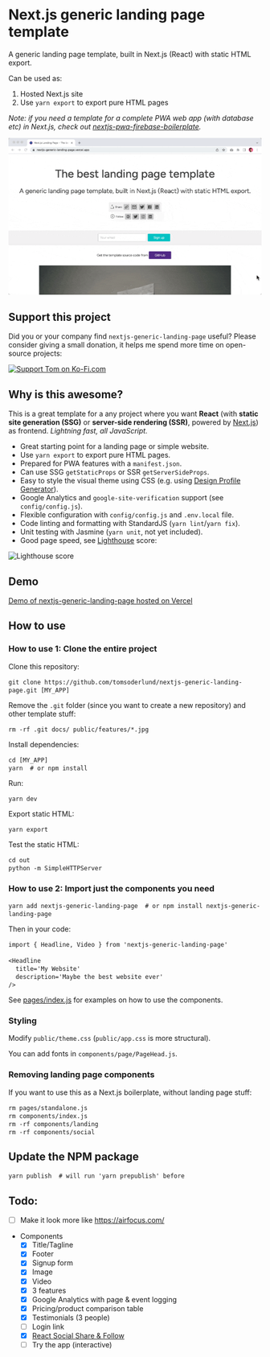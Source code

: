 # Next.js generic landing page template

A generic landing page template, built in Next.js (React) with static HTML export.

Can be used as:

1. Hosted Next.js site
2. Use `yarn export` to export pure HTML pages

_Note: if you need a template for a complete PWA web app (with database etc) in Next.js, check out [nextjs-pwa-firebase-boilerplate](https://github.com/tomsoderlund/nextjs-pwa-firebase-boilerplate)._

![nextjs-generic-landing-page](docs/nextjs-generic-landing-page.gif)


## Support this project

Did you or your company find `nextjs-generic-landing-page` useful? Please consider giving a small donation, it helps me spend more time on open-source projects:

[![Support Tom on Ko-Fi.com](https://www.tomsoderlund.com/ko-fi_tomsoderlund_50.png)](https://ko-fi.com/tomsoderlund)


## Why is this awesome?

This is a great template for a any project where you want **React** (with **static site generation (SSG)** or **server-side rendering (SSR)**, powered by [Next.js](https://github.com/zeit/next.js)) as frontend. *Lightning fast, all JavaScript.*

* Great starting point for a landing page or simple website.
* Use `yarn export` to export pure HTML pages.
* Prepared for PWA features with a `manifest.json`.
* Can use SSG `getStaticProps` or SSR `getServerSideProps`.
* Easy to style the visual theme using CSS (e.g. using [Design Profile Generator](https://tomsoderlund.github.io/design-profile-generator/)).
* Google Analytics and `google-site-verification` support (see `config/config.js`).
* Flexible configuration with `config/config.js` and `.env.local` file.
* Code linting and formatting with StandardJS (`yarn lint`/`yarn fix`).
* Unit testing with Jasmine (`yarn unit`, not yet included).
* Good page speed, see [Lighthouse](https://developers.google.com/web/tools/lighthouse) score:

![Lighthouse score](docs/lighthouse_score.png)


## Demo

[Demo of nextjs-generic-landing-page hosted on Vercel](https://nextjs-generic-landing-page.vercel.app/)


## How to use

### How to use 1: Clone the entire project

Clone this repository:

    git clone https://github.com/tomsoderlund/nextjs-generic-landing-page.git [MY_APP]

Remove the `.git` folder (since you want to create a new repository) and other template stuff:

    rm -rf .git docs/ public/features/*.jpg

Install dependencies:

    cd [MY_APP]
    yarn  # or npm install

Run:

    yarn dev

Export static HTML:

    yarn export

Test the static HTML:

    cd out
    python -m SimpleHTTPServer

### How to use 2: Import just the components you need

    yarn add nextjs-generic-landing-page  # or npm install nextjs-generic-landing-page

Then in your code:

    import { Headline, Video } from 'nextjs-generic-landing-page'

    <Headline
      title='My Website'
      description='Maybe the best website ever'
    />

See [pages/index.js](pages/index.js) for examples on how to use the components.

### Styling

Modify `public/theme.css` (`public/app.css` is more structural).

You can add fonts in `components/page/PageHead.js`.

### Removing landing page components

If you want to use this as a Next.js boilerplate, without landing page stuff:

    rm pages/standalone.js
    rm components/index.js
    rm -rf components/landing
    rm -rf components/social


## Update the NPM package

    yarn publish  # will run 'yarn prepublish' before


## Todo:

- [ ] Make it look more like https://airfocus.com/
- Components
    - [x] Title/Tagline
    - [x] Footer
    - [x] Signup form
    - [x] Image
    - [x] Video
    - [x] 3 features
    - [x] Google Analytics with page & event logging
    - [x] Pricing/product comparison table
    - [x] Testimonials (3 people)
    - [ ] Login link
    - [x] [React Social Share & Follow](https://github.com/tomsoderlund/react-share-follow)
    - [ ] Try the app (interactive)
